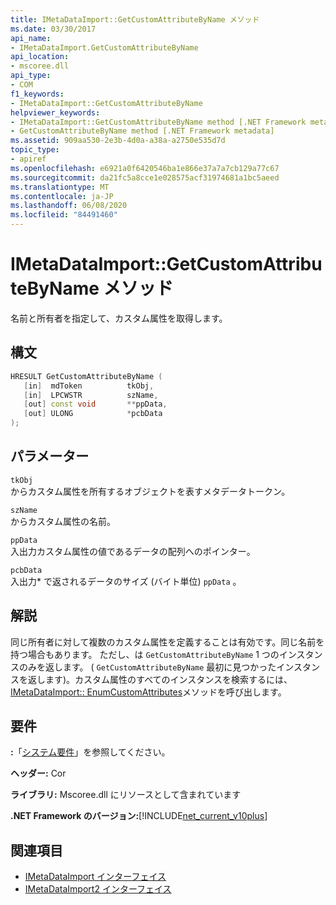 ```yaml
---
title: IMetaDataImport::GetCustomAttributeByName メソッド
ms.date: 03/30/2017
api_name:
- IMetaDataImport.GetCustomAttributeByName
api_location:
- mscoree.dll
api_type:
- COM
f1_keywords:
- IMetaDataImport::GetCustomAttributeByName
helpviewer_keywords:
- IMetaDataImport::GetCustomAttributeByName method [.NET Framework metadata]
- GetCustomAttributeByName method [.NET Framework metadata]
ms.assetid: 909aa530-2e3b-4d0a-a38a-a2750e535d7d
topic_type:
- apiref
ms.openlocfilehash: e6921a0f6420546ba1e866e37a7a7cb129a77c67
ms.sourcegitcommit: da21fc5a8cce1e028575acf31974681a1bc5aeed
ms.translationtype: MT
ms.contentlocale: ja-JP
ms.lasthandoff: 06/08/2020
ms.locfileid: "84491460"
---
```

# <a name="imetadataimportgetcustomattributebyname-method"></a>IMetaDataImport::GetCustomAttributeByName メソッド
名前と所有者を指定して、カスタム属性を取得します。  
  
## <a name="syntax"></a>構文  
  
```cpp  
HRESULT GetCustomAttributeByName (  
   [in]  mdToken          tkObj,  
   [in]  LPCWSTR          szName,  
   [out] const void       **ppData,  
   [out] ULONG            *pcbData  
);  
```  
  
## <a name="parameters"></a>パラメーター  
 `tkObj`  
 からカスタム属性を所有するオブジェクトを表すメタデータトークン。  
  
 `szName`  
 からカスタム属性の名前。  
  
 `ppData`  
 入出力カスタム属性の値であるデータの配列へのポインター。  
  
 `pcbData`  
 入出力* で返されるデータのサイズ (バイト単位) `ppData` 。  
  
## <a name="remarks"></a>解説  
 同じ所有者に対して複数のカスタム属性を定義することは有効です。同じ名前を持つ場合もあります。 ただし、は `GetCustomAttributeByName` 1 つのインスタンスのみを返します。 ( `GetCustomAttributeByName` 最初に見つかったインスタンスを返します)。カスタム属性のすべてのインスタンスを検索するには、 [IMetaDataImport:: EnumCustomAttributes](imetadataimport-enumcustomattributes-method.md)メソッドを呼び出します。  
  
## <a name="requirements"></a>要件  
 **:**「[システム要件](../../get-started/system-requirements.md)」を参照してください。  
  
 **ヘッダー:** Cor  
  
 **ライブラリ:** Mscoree.dll にリソースとして含まれています  
  
 **.NET Framework のバージョン:**[!INCLUDE[net_current_v10plus](../../../../includes/net-current-v10plus-md.md)]  
  
## <a name="see-also"></a>関連項目

- [IMetaDataImport インターフェイス](imetadataimport-interface.md)
- [IMetaDataImport2 インターフェイス](imetadataimport2-interface.md)

